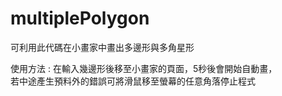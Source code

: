 # multiplePolygon

可利用此代碼在小畫家中畫出多邊形與多角星形  

使用方法 : 在輸入幾邊形後移至小畫家的頁面，5秒後會開始自動畫，  
若中途產生預料外的錯誤可將滑鼠移至螢幕的任意角落停止程式
